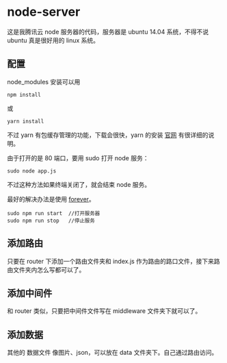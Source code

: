# node-server
这是我腾讯云 node 服务器的代码，服务器是 ubuntu 14.04 系统，不得不说 ubuntu 真是很好用的 linux 系统。

## 配置

node_modules 安装可以用

	npm install
		
或

	yarn install
	
不过 yarn 有包缓存管理的功能，下载会很快，yarn 的安装 [官网](https://yarnpkg.com/en/docs/install#mac) 有很详细的说明。

由于打开的是 80 端口，要用 sudo 打开 node 服务：

	sudo node app.js
	
不过这种方法如果终端关闭了，就会结束 node 服务。

最好的解决办法是使用 [forever](http://blog.csdn.net/huodianyan/article/details/40583287)。

	sudo npm run start	//打开服务器
	sudo npm run stop	//停止服务
	
## 添加路由

只要在 router 下添加一个路由文件夹和 index.js 作为路由的路口文件，接下来路由文件夹内怎么写都可以了。

## 添加中间件

和 router 类似，只要把中间件文件写在 middleware 文件夹下就可以了。

## 添加数据

其他的 数据文件 像图片、json，可以放在 data 文件夹下。自己通过路由访问。
